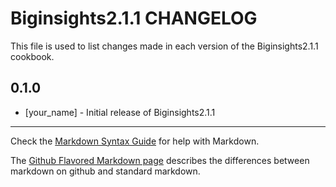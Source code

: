 Biginsights2.1.1 CHANGELOG
==========================

This file is used to list changes made in each version of the Biginsights2.1.1 cookbook.

0.1.0
-----
- [your_name] - Initial release of Biginsights2.1.1

- - -
Check the [Markdown Syntax Guide](http://daringfireball.net/projects/markdown/syntax) for help with Markdown.

The [Github Flavored Markdown page](http://github.github.com/github-flavored-markdown/) describes the differences between markdown on github and standard markdown.
